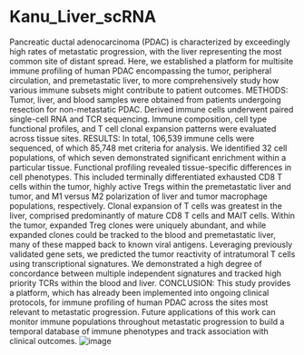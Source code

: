 # Kanu_Liver_scRNA

Pancreatic ductal adenocarcinoma (PDAC) is characterized by exceedingly high rates of metastatic progression, with the liver representing the most common site of distant spread. Here, we established a platform for multisite immune profiling of human PDAC encompassing the tumor, peripheral circulation, and premetastatic liver, to more comprehensively study how various immune subsets might contribute to patient outcomes. METHODS: Tumor, liver, and blood samples were obtained from patients undergoing resection for non-metastatic PDAC. Derived immune cells underwent paired single-cell RNA and TCR sequencing. Immune composition, cell type functional profiles, and T cell clonal expansion patterns were evaluated across tissue sites. RESULTS: In total, 106,539 immune cells were sequenced, of which 85,748 met criteria for analysis. We identified 32 cell populations, of which seven demonstrated significant enrichment within a particular tissue. Functional profiling revealed tissue-specific differences in cell phenotypes. This included terminally differentiated exhausted CD8 T cells within the tumor, highly active Tregs within the premetastatic liver and tumor, and M1 versus M2 polarization of liver and tumor macrophage populations, respectively. Clonal expansion of T cells was greatest in the liver, comprised predominantly of mature CD8 T cells and MAIT cells. Within the tumor, expanded Treg clones were uniquely abundant, and while expanded clones could be tracked to the blood and premetastatic liver, many of these mapped back to known viral antigens. Leveraging previously validated gene sets, we predicted the tumor reactivity of intratumoral T cells using transcriptional signatures. We demonstrated a high degree of concordance between multiple independent signatures and tracked high priority TCRs within the blood and liver. CONCLUSION: This study provides a platform, which has already been implemented into ongoing clinical protocols, for immune profiling of human PDAC across the sites most relevant to metastatic progression. Future applications of this work can monitor immune populations throughout metastatic progression to build a temporal database of immune phenotypes and track association with clinical outcomes. ![image](https://github.com/user-attachments/assets/3ffaae78-b0d0-4b8f-8afb-11a5d91d537a)

